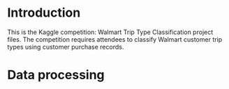 # Introduction
This is the Kaggle competition: Walmart Trip Type Classification project files. The competition requires attendees to classify Walmart customer trip types using customer purchase records.

# Data processing

